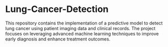 # Lung-Cancer-Detection
This repository contains the implementation of a predictive model to detect lung cancer using patient imaging data and clinical records. The project focuses on leveraging advanced machine learning techniques to improve early diagnosis and enhance treatment outcomes.
